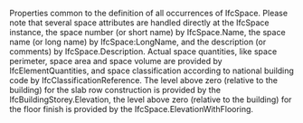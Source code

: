 ﻿Properties common to the definition of all occurrences of IfcSpace. Please note that several space attributes are handled directly at the IfcSpace instance, the space number (or short name) by IfcSpace.Name, the space name (or long name) by IfcSpace:LongName, and the description (or comments) by IfcSpace.Description. Actual space quantities, like space perimeter, space area and space volume are provided by IfcElementQuantities, and space classification according to national building code by IfcClassificationReference. The level above zero (relative to the building) for the slab row construction is provided by the IfcBuildingStorey.Elevation, the level above zero (relative to the building) for the floor finish is provided by the IfcSpace.ElevationWithFlooring.